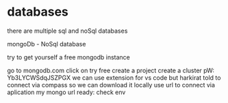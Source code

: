 # databases

there are multiple sql and noSql databases

mongoDb - NoSql database

try to get yourself a free mongodb instance

go to mongodb.com
click on try free
create a project
create a cluster
pW: Yb3LYCWSdqJSZPGX
we can use extension for vs code
but harkirat told to connect via compass so we can download it locally
use url to connect via aplication
my mongo url ready: check env
